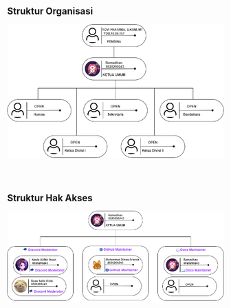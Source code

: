 ## Struktur Organisasi
![struktur organisasi](img/struktural.png)


<br>
<br>

## Struktur Hak Akses

![struktur hak akses](img/hak_akses.png)